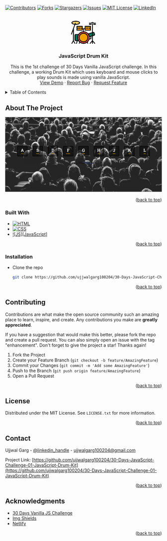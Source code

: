 <a name="readme-top"></a>

<!-- PROJECT SHIELDS -->
[![Contributors][contributors-shield]][contributors-url]
[![Forks][forks-shield]][forks-url]
[![Stargazers][stars-shield]][stars-url]
[![Issues][issues-shield]][issues-url]
[![MIT License][license-shield]][license-url]
[![LinkedIn][linkedin-shield]][linkedin-url]



<!-- PROJECT LOGO -->
<br />
<div align="center">
  <a href="https://github.com/ujjwalgarg100204/30-Days-JavaScript-Challenge-01-JavaScript-Drum-Kit">
      <img src="asset/images/drum-kit-favicon.png" alt="Logo" width="80" height="80">
  </a>

<h3 align="center">JavaScript Drum Kit</h3>

  <p align="center">
    This is the 1st challenge of 30 Days Vanilla JavaScript challenge. In this challenge, a working Drum Kit which uses keyboard and mouse clicks to play sounds is made using vanilla JavaScript.
    <br />
    <a href="https://github.com/ujjwalgarg100204/30-Days-JavaScript-Challenge-01-JavaScript-Drum-Kit">View Demo</a>
    ·
    <a href="https://github.com/ujjwalgarg100204/30-Days-JavaScript-Challenge-01-JavaScript-Drum-Kit/issues">Report Bug</a>
    ·
    <a href="https://github.com/ujjwalgarg100204/30-Days-JavaScript-Challenge-01-JavaScript-Drum-Kit/issues">Request Feature</a>
  </p>
</div>


<!-- TABLE OF CONTENTS -->
<details>
  <summary>Table of Contents</summary>
  <ol>
    <li>
      <a href="#about-the-project">About The Project</a>
      <ul>
        <li><a href="#built-with">Built With</a></li>
      </ul>
    </li>
    <li>
      <a href="#getting-started">Getting Started</a>
      <ul>
        <li><a href="#prerequisites">Prerequisites</a></li>
        <li><a href="#installation">Installation</a></li>
      </ul>
    </li>
    <li><a href="#usage">Usage</a></li>
    <li><a href="#contributing">Contributing</a></li>
    <li><a href="#license">License</a></li>
    <li><a href="#contact">Contact</a></li>
    <li><a href="#acknowledgments">Acknowledgments</a></li>
  </ol>
</details>



<!-- ABOUT THE PROJECT -->
## About The Project

[![Product Name Screen Shot][product-screenshot]](https://frolicking-peony-195f7f.netlify.app/)

<p align="right">(<a href="#readme-top">back to top</a>)</p>


### Built With

* [![HTML][HTML]][HTML-url]
* [![CSS][CSS]][CSS-url]
* [![JS][JavaScript]][JS-url]

<p align="right">(<a href="#readme-top">back to top</a>)</p>



### Installation

* Clone the repo
   ```sh
   git clone https://github.com/ujjwalgarg100204/30-Days-JavaScript-Challenge-01-JavaScript-Drum-Kit.git
   ```

<p align="right">(<a href="#readme-top">back to top</a>)</p>


<!-- CONTRIBUTING -->
## Contributing

Contributions are what make the open source community such an amazing place to learn, inspire, and create. Any contributions you make are **greatly appreciated**.

If you have a suggestion that would make this better, please fork the repo and create a pull request. You can also simply open an issue with the tag "enhancement".
Don't forget to give the project a star! Thanks again!

1. Fork the Project
2. Create your Feature Branch (`git checkout -b feature/AmazingFeature`)
3. Commit your Changes (`git commit -m 'Add some AmazingFeature'`)
4. Push to the Branch (`git push origin feature/AmazingFeature`)
5. Open a Pull Request

<p align="right">(<a href="#readme-top">back to top</a>)</p>



<!-- LICENSE -->
## License

Distributed under the MIT License. See `LICENSE.txt` for more information.

<p align="right">(<a href="#readme-top">back to top</a>)</p>



<!-- CONTACT -->
## Contact

Ujjwal Garg - [@linkedin_handle](https://linkedin.com/in/ujjwal-garg-3a5639243) - ujjwalgarg100204@gmail.com

Project Link: [https://github.com/ujjwalgarg100204/30-Days-JavaScript-Challenge-01-JavaScript-Drum-Kit](https://github.com/ujjwalgarg100204/30-Days-JavaScript-Challenge-01-JavaScript-Drum-Kit)

<p align="right">(<a href="#readme-top">back to top</a>)</p>


<!-- ACKNOWLEDGMENTS -->
## Acknowledgments

* [30 Days Vanilla JS Challenge](https://javascript30.com/)
* [Img Shields](https://shields.io)
* [Netlify](https://www.netlify.com)

<p align="right">(<a href="#readme-top">back to top</a>)</p>



<!-- MARKDOWN LINKS & IMAGES -->
<!-- https://www.markdownguide.org/basic-syntax/#reference-style-links -->
[contributors-shield]: https://img.shields.io/github/contributors/ujjwalgarg100204/30-Days-JavaScript-Challenge-01-JavaScript-Drum-Kit.svg?style=for-the-badge
[contributors-url]: https://github.com/ujjwalgarg100204/30-Days-JavaScript-Challenge-01-JavaScript-Drum-Kit/graphs/contributors
[forks-shield]: https://img.shields.io/github/forks/ujjwalgarg100204/30-Days-JavaScript-Challenge-01-JavaScript-Drum-Kit.svg?style=for-the-badge
[forks-url]: https://github.com/ujjwalgarg100204/30-Days-JavaScript-Challenge-01-JavaScript-Drum-Kit/network/members
[stars-shield]: https://img.shields.io/github/stars/ujjwalgarg100204/30-Days-JavaScript-Challenge-01-JavaScript-Drum-Kit.svg?style=for-the-badge
[stars-url]: https://github.com/ujjwalgarg100204/30-Days-JavaScript-Challenge-01-JavaScript-Drum-Kit/stargazers
[issues-shield]: https://img.shields.io/github/issues/ujjwalgarg100204/30-Days-JavaScript-Challenge-01-JavaScript-Drum-Kit.svg?style=for-the-badge
[issues-url]: https://github.com/ujjwalgarg100204/30-Days-JavaScript-Challenge-01-JavaScript-Drum-Kit/issues
[license-shield]: https://img.shields.io/github/license/ujjwalgarg100204/30-Days-JavaScript-Challenge-01-JavaScript-Drum-Kit.svg?style=for-the-badge
[license-url]: https://github.com/ujjwalgarg100204/30-Days-JavaScript-Challenge-01-JavaScript-Drum-Kit/blob/master/LICENSE.txt
[linkedin-shield]: https://img.shields.io/badge/-LinkedIn-black.svg?style=for-the-badge&logo=linkedin&colorB=555
[linkedin-url]: https://linkedin.com/in/ujjwal-garg-3a5639243
[product-screenshot]: readme-asset/demo.png
[HTML]: https://img.shields.io/badge/HTML-E34F26?logo=html5&logoColor=white
[HTML-url]: https://www.w3schools.com/html/html_intro.asp
[CSS]: https://img.shields.io/badge/CSS-1572B6?logo=css3&logoColor=61DAFB
[CSS-url]: https://www.w3schools.com/css/css_intro.asp
[JS]: https://img.shields.io/badge/JavaScript-F7DF1E?logo=javascript&logoColor=white
[JS-url]: https://www.w3schools.com/js/js_intro.asp
